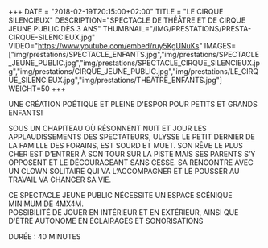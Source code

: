 +++
DATE = "2018-02-19T20:15:00+02:00"
TITLE = "LE CIRQUE SILENCIEUX"
DESCRIPTION="SPECTACLE DE THÉÂTRE ET DE CIRQUE JEUNE PUBLIC DÈS 3 ANS"
THUMBNAIL="/IMG/PRESTATIONS/PRESTA-CIRQUE-SILENCIEUX.jpg"
VIDEO="https://www.youtube.com/embed/ruy5KgUNuKs"
IMAGES=["img/prestations/SPECTACLE_ENFANTS.jpg","img/prestations/SPECTACLE_JEUNE_PUBLIC.jpg","img/prestations/SPECTACLE_CIRQUE_SILENCIEUX.jpg","img/prestations/CIRQUE_JEUNE_PUBLIC.jpg","img/prestations/LE_CIRQUE_SILENCIEUX.jpg","img/prestations/THÉÂTRE_ENFANTS.jpg"]
WEIGHT=50
+++

UNE CRÉATION POÉTIQUE ET PLEINE D'ESPOR POUR PETITS ET GRANDS ENFANTS!

SOUS UN CHAPITEAU OÙ RÉSONNENT NUIT ET JOUR LES APPLAUDISSEMENTS DES SPECTATEURS, ULYSSE LE PETIT DERNIER DE LA FAMILLE DES FORAINS, EST SOURD ET MUET. 
SON RÊVE LE PLUS CHER EST D’ENTRER À SON TOUR SUR LA PISTE MAIS SES PARENTS S’Y OPPOSENT ET LE DÉCOURAGEANT SANS CESSE. 
SA RENCONTRE AVEC UN CLOWN SOLITAIRE QUI VA L’ACCOMPAGNER ET LE POUSSER AU TRAVAIL VA CHANGER SA VIE.

CE SPECTACLE JEUNE PUBLIC NÉCESSITE UN ESPACE SCÉNIQUE MINIMUM DE 4MX4M.  
POSSIBILITÉ DE JOUER EN INTÉRIEUR ET EN EXTÉRIEUR, AINSI QUE D'ÊTRE AUTONOME EN ÉCLAIRAGES ET SONORISATIONS

DURÉE : 40 MINUTES


